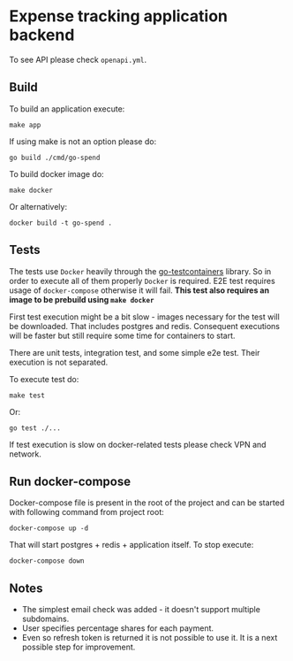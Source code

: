 # Expense tracking application backend

To see API please check `openapi.yml`.

## Build

To build an application execute:

```
make app
```

If using make is not an option please do:

```
go build ./cmd/go-spend
```

To build docker image do:

```
make docker
```

Or alternatively:

```
docker build -t go-spend .
```

## Tests

The tests use `Docker` heavily through the [go-testcontainers](https://github.com/testcontainers/testcontainers-go)
library. So in order to execute all of them properly `Docker` is required.
E2E test requires usage of `docker-compose` otherwise it will fail.
**This test also requires an image to be prebuild using `make docker`**

First test execution might be a bit slow - images necessary for the test will be downloaded. That includes postgres and
redis. Consequent executions will be faster but still require some time for containers to start.

There are unit tests, integration test, and some simple e2e test. Their execution is not separated.

To execute test do:

```
make test
```

Or:

```
go test ./...
```

If test execution is slow on docker-related tests please check VPN and network.

## Run docker-compose

Docker-compose file is present in the root of the project and can be started with following command from project root:

```
docker-compose up -d
```
That will start postgres + redis + application itself.
To stop execute:

```
docker-compose down
```

## Notes

- The simplest email check was added - it doesn't support multiple subdomains.
- User specifies percentage shares for each payment.
- Even so refresh token is returned it is not possible to use it. It is a next possible step for improvement.
